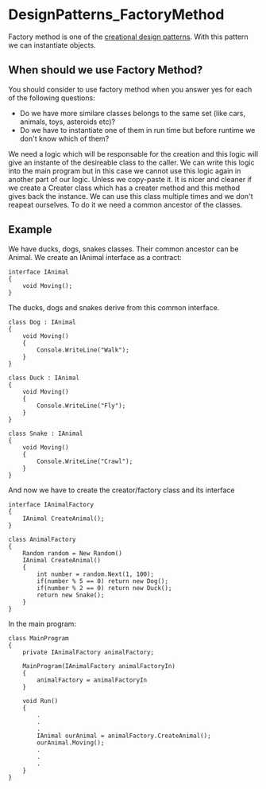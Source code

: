 # DesignPatterns_FactoryMethod
Factory method is one of the [creational design patterns](https://en.wikipedia.org/wiki/Creational_pattern). With this pattern we can instantiate objects.

## When should we use Factory Method?
You should consider to use factory method when you answer yes for each of the following questions:

* Do we have more similare classes belongs to the same set (like cars, animals, toys, asteroids etc)?
* Do we have to instantiate one of them in run time but before runtime we don't know which of them?

We need a logic which will be responsable for the creation and this logic will give an instante of the desireable class to the caller.
We can write this logic into the main program but in this case we cannot use this logic again in another part of our logic. Unless we copy-paste it.
It is nicer and cleaner if we create a Creater class which has a creater method and this method gives back the instance.
We can use this class multiple times and we don't reapeat ourselves.
To do it we need a common ancestor of the classes.

## Example
We have ducks, dogs, snakes classes. Their common ancestor can be Animal.
We create an IAnimal interface as a contract:

	interface IAnimal
	{
		void Moving();
	}

The ducks, dogs and snakes derive from this common interface.

	class Dog : IAnimal
	{
		void Moving()
		{
			Console.WriteLine("Walk");
		}
	}

	class Duck : IAnimal
	{
		void Moving()
		{
			Console.WriteLine("Fly");
		}
	}

	class Snake : IAnimal
	{
		void Moving()
		{
			Console.WriteLine("Crawl");
		}
	}

And now we have to create the creator/factory class and its interface

	interface IAnimalFactory
	{
		IAnimal CreateAnimal();
	}

	class AnimalFactory
	{
		Random random = New Random()
		IAnimal CreateAnimal()
		{
			int number = random.Next(1, 100);
			if(number % 5 == 0) return new Dog();
			if(number % 2 == 0) return new Duck();
			return new Snake();
		}
	}

In the main program:

	class MainProgram
	{
		private IAnimalFactory animalFactory;

		MainProgram(IAnimalFactory animalFactoryIn)
		{
			animalFactory = animalFactoryIn
		}

		void Run()
		{
			.
			.
			.
			IAnimal ourAnimal = animalFactory.CreateAnimal();
			ourAnimal.Moving();
			.
			.
			.
		}
	}
